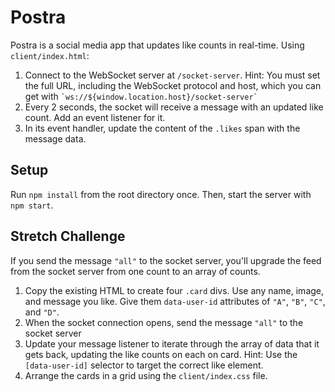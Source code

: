 # Postra

Postra is a social media app that updates like counts in real-time. Using `client/index.html`:

1. Connect to the WebSocket server at `/socket-server`. Hint: You must set the full URL, including the WebSocket protocol and host, which you can get with `` `ws://${window.location.host}/socket-server` ``
2. Every 2 seconds, the socket will receive a message with an updated like count. Add an event listener for it.
3. In its event handler, update the content of the `.likes` span with the message data.

## Setup

Run `npm install` from the root directory once. Then, start the server with `npm start`.

## Stretch Challenge

If you send the message `"all"` to the socket server, you'll upgrade the feed from the socket server from one count to an array of counts. 

1. Copy the existing HTML to create four `.card` divs. Use any name, image, and message you like. Give them `data-user-id` attributes of `"A"`, `"B"`, `"C"`, and `"D"`.
2. When the socket connection opens, send the message `"all"` to the socket server
3. Update your message listener to iterate through the array of data that it gets back, updating the like counts on each on card. Hint: Use the `[data-user-id]` selector to target the correct like element.
4. Arrange the cards in a grid using the `client/index.css` file.
